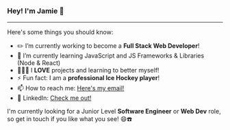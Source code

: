 ### Hey! I'm Jamie 👋

---
Here's some things you should know:

- ✏️ I’m currently working to become a **Full Stack Web Developer**!
- 🌱 I’m currently learning JavaScript and JS Frameworks & Libraries (Node & React)
- 👷🏻‍♂️ I **LOVE** projects and learning to better myself!
- ⚡ Fun fact: I am a **professional Ice Hockey player**!
- 📫 How to reach me: [Here's my email!](jchandler678@gmail.com)
- 💼 LinkedIn: [Check me out!](https://www.linkedin.com/in/chandlerjamie/)

I'm currently looking for a Junior Level **Software Engineer** or **Web Dev** role, so get in touch if you like what you see! 😄☎️
